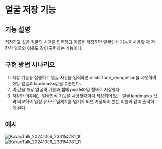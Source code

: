 # 얼굴 저장 기능

## 기능 설명

저장하고 싶은 얼굴의 사진을 입력하고 이름을 저장하면 얼굴인식 기능을 사용할 때 저장한 얼굴의 이름도 같이 출력하는 기능이다.

## 구현 방법 시나리오

1. 저장 기능을 실행하고 얼굴 사진을 입력하면 dlib의 face_recognition을 사용하여 해당 얼굴의 landmarks값을 추출한다.
2. 이 값을 해당 얼굴의 이름과 함께 pickle파일 형태로 저장한다.
3. 저장한 이후에는 얼굴인식 기능을 사용할때마다 저장되어 있는 얼굴 landmarks 값과 비교하여 일정 유사도 임계치를 넘기게 되면 저장되어 있는 이름과 같이 출력하게 된다.


## 예시
![KakaoTalk_20241006_233154781_10](https://github.com/user-attachments/assets/a26a0a81-30bc-4362-bfd6-add5cc82d0dc)
![KakaoTalk_20241006_233154781_11](https://github.com/user-attachments/assets/4a3def9d-2c3b-41b2-91d8-22c73fa032c5)
